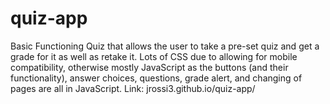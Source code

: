 # quiz-app
Basic Functioning Quiz that allows the user to take a pre-set quiz and get a grade for it as well as retake it. 
Lots of CSS due to allowing for mobile compatibility, otherwise mostly JavaScript 
as the buttons (and their functionality), answer choices, questions, grade alert, and changing of pages are all in JavaScript.
Link: jrossi3.github.io/quiz-app/
